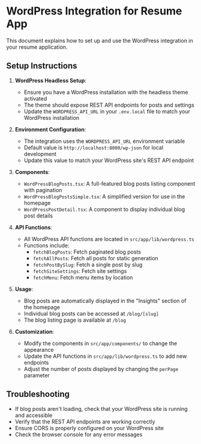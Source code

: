 # WordPress Integration for Resume App

This document explains how to set up and use the WordPress integration in your resume application.

## Setup Instructions

1. **WordPress Headless Setup**:
   - Ensure you have a WordPress installation with the headless theme activated
   - The theme should expose REST API endpoints for posts and settings
   - Update the `WORDPRESS_API_URL` in your `.env.local` file to match your WordPress installation

2. **Environment Configuration**:
   - The integration uses the `WORDPRESS_API_URL` environment variable
   - Default value is `http://localhost:8000/wp-json` for local development
   - Update this value to match your WordPress site's REST API endpoint

3. **Components**:
   - `WordPressBlogPosts.tsx`: A full-featured blog posts listing component with pagination
   - `WordPressBlogPostsSimple.tsx`: A simplified version for use in the homepage
   - `WordPressPostDetail.tsx`: A component to display individual blog post details

4. **API Functions**:
   - All WordPress API functions are located in `src/app/lib/wordpress.ts`
   - Functions include:
     - `fetchBlogPosts`: Fetch paginated blog posts
     - `fetchAllPosts`: Fetch all posts for static generation
     - `fetchPostBySlug`: Fetch a single post by slug
     - `fetchSiteSettings`: Fetch site settings
     - `fetchMenu`: Fetch menu items by location

5. **Usage**:
   - Blog posts are automatically displayed in the "Insights" section of the homepage
   - Individual blog posts can be accessed at `/blog/[slug]`
   - The blog listing page is available at `/blog`

6. **Customization**:
   - Modify the components in `src/app/components/` to change the appearance
   - Update the API functions in `src/app/lib/wordpress.ts` to add new endpoints
   - Adjust the number of posts displayed by changing the `perPage` parameter

## Troubleshooting

- If blog posts aren't loading, check that your WordPress site is running and accessible
- Verify that the REST API endpoints are working correctly
- Ensure CORS is properly configured on your WordPress site
- Check the browser console for any error messages